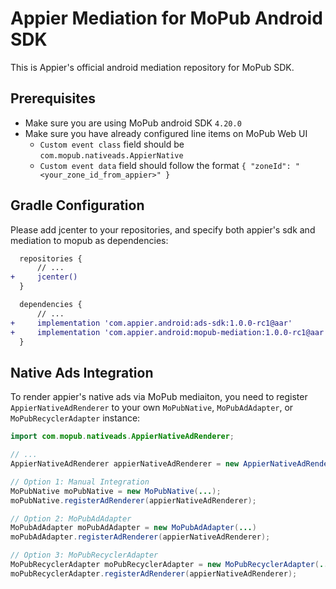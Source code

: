 # Appier Mediation for MoPub Android SDK

This is Appier's official android mediation repository for MoPub SDK.

## Prerequisites

- Make sure you are using MoPub android SDK `4.20.0`
- Make sure you have already configured line items on MoPub Web UI
	- `Custom event class` field should be `com.mopub.nativeads.AppierNative`
	- `Custom event data` field should follow the format `{ "zoneId": "<your_zone_id_from_appier>" }`

## Gradle Configuration

Please add jcenter to your repositories, and specify both appier's sdk and mediation to mopub as dependencies:

``` diff
  repositories {
      // ...
+     jcenter()
  }

  dependencies {
      // ...
+     implementation 'com.appier.android:ads-sdk:1.0.0-rc1@aar'
+     implementation 'com.appier.android:mopub-mediation:1.0.0-rc1@aar'
  }
```

## Native Ads Integration

To render appier's native ads via MoPub mediaiton, you need to register `AppierNativeAdRenderer` to your own `MoPubNative`, `MoPubAdAdapter`, or `MoPubRecyclerAdapter` instance:

``` java
import com.mopub.nativeads.AppierNativeAdRenderer;

// ...
AppierNativeAdRenderer appierNativeAdRenderer = new AppierNativeAdRenderer(viewBinder);

// Option 1: Manual Integration
MoPubNative moPubNative = new MoPubNative(...);
moPubNative.registerAdRenderer(appierNativeAdRenderer);

// Option 2: MoPubAdAdapter
MoPubAdAdapter moPubAdAdapter = new MoPubAdAdapter(...)
moPubAdAdapter.registerAdRenderer(appierNativeAdRenderer);

// Option 3: MoPubRecyclerAdapter
MoPubRecyclerAdapter moPubRecyclerAdapter = new MoPubRecyclerAdapter(...);
moPubRecyclerAdapter.registerAdRenderer(appierNativeAdRenderer);
```
